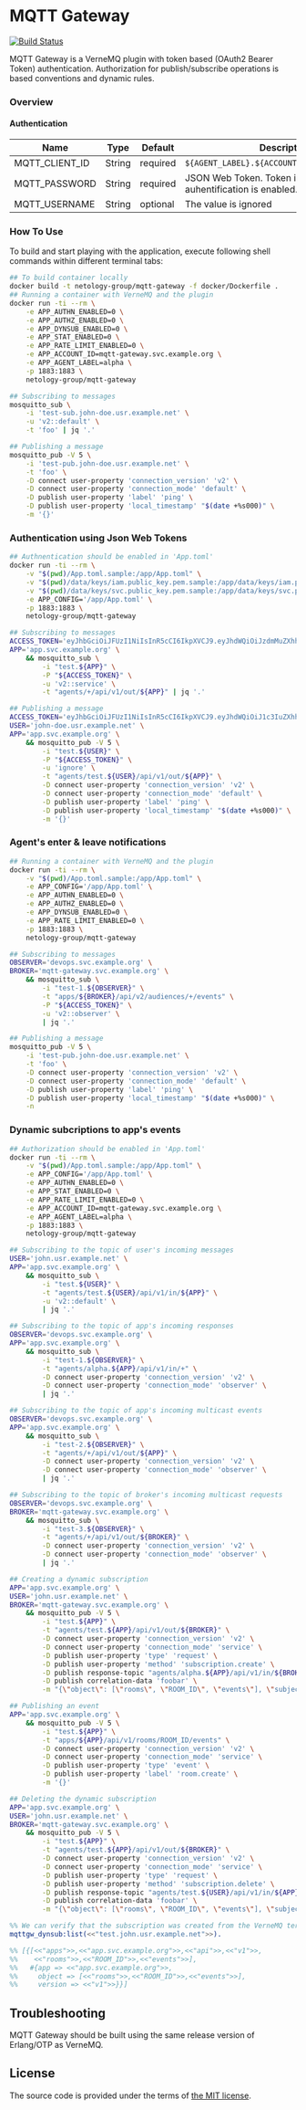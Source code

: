# MQTT Gateway

[![Build Status][travis-img]][travis]

MQTT Gateway is a VerneMQ plugin with token based (OAuth2 Bearer Token) authentication.
Authorization for publish/subscribe operations is based conventions and dynamic rules.



### Overview

#### Authentication

| Name           |   Type |  Default | Description                                                      |
| -------------- | ------ | -------- | ---------------------------------------------------------------- |
| MQTT_CLIENT_ID | String | required | `${AGENT_LABEL}.${ACCOUNT_LABEL}.${AUDIENCE}`                    |
| MQTT_PASSWORD  | String | required | JSON Web Token. Token is required if auhentification is enabled. |
| MQTT_USERNAME  | String | optional | The value is ignored                                             |



### How To Use

To build and start playing with the application,
execute following shell commands within different terminal tabs:

```bash
## To build container locally
docker build -t netology-group/mqtt-gateway -f docker/Dockerfile .
## Running a container with VerneMQ and the plugin
docker run -ti --rm \
    -e APP_AUTHN_ENABLED=0 \
    -e APP_AUTHZ_ENABLED=0 \
    -e APP_DYNSUB_ENABLED=0 \
    -e APP_STAT_ENABLED=0 \
    -e APP_RATE_LIMIT_ENABLED=0 \
    -e APP_ACCOUNT_ID=mqtt-gateway.svc.example.org \
    -e APP_AGENT_LABEL=alpha \
    -p 1883:1883 \
    netology-group/mqtt-gateway

## Subscribing to messages
mosquitto_sub \
    -i 'test-sub.john-doe.usr.example.net' \
    -u 'v2::default' \
    -t 'foo' | jq '.'

## Publishing a message
mosquitto_pub -V 5 \
    -i 'test-pub.john-doe.usr.example.net' \
    -t 'foo' \
    -D connect user-property 'connection_version' 'v2' \
    -D connect user-property 'connection_mode' 'default' \
    -D publish user-property 'label' 'ping' \
    -D publish user-property 'local_timestamp' "$(date +%s000)" \
    -m '{}'
```



### Authentication using Json Web Tokens

```bash
## Authnentication should be enabled in 'App.toml'
docker run -ti --rm \
    -v "$(pwd)/App.toml.sample:/app/App.toml" \
    -v "$(pwd)/data/keys/iam.public_key.pem.sample:/app/data/keys/iam.public_key.pem.sample" \
    -v "$(pwd)/data/keys/svc.public_key.pem.sample:/app/data/keys/svc.public_key.pem.sample" \
    -e APP_CONFIG='/app/App.toml' \
    -p 1883:1883 \
    netology-group/mqtt-gateway

## Subscribing to messages
ACCESS_TOKEN='eyJhbGciOiJFUzI1NiIsInR5cCI6IkpXVCJ9.eyJhdWQiOiJzdmMuZXhhbXBsZS5vcmciLCJpc3MiOiJzdmMuZXhhbXBsZS5vcmciLCJzdWIiOiJhcHAifQ.zevlp8zOKY12Wjm8GBpdF5vvbsMRYYEutJelODi_Fj0yRI8pHk2xTkVtM8Cl5KcxOtJtHIshgqsWoUxrTvrdvA' \
APP='app.svc.example.org' \
    && mosquitto_sub \
        -i "test.${APP}" \
        -P "${ACCESS_TOKEN}" \
        -u 'v2::service' \
        -t "agents/+/api/v1/out/${APP}" | jq '.'

## Publishing a message
ACCESS_TOKEN='eyJhbGciOiJFUzI1NiIsInR5cCI6IkpXVCJ9.eyJhdWQiOiJ1c3IuZXhhbXBsZS5uZXQiLCJpc3MiOiJpYW0uc3ZjLmV4YW1wbGUubmV0Iiwic3ViIjoiam9obi1kb2UifQ.CjwC4qMT9nGt9oJALiGS6FtpZy3-nhX3L3HyM34Q1sL0P73-7X111A56UlbpQmuu5tGte9-Iu0iMJEYlD5XuGA' \
USER='john-doe.usr.example.net' \
APP='app.svc.example.org' \
    && mosquitto_pub -V 5 \
        -i "test.${USER}" \
        -P "${ACCESS_TOKEN}" \
        -u 'ignore' \
        -t "agents/test.${USER}/api/v1/out/${APP}" \
        -D connect user-property 'connection_version' 'v2' \
        -D connect user-property 'connection_mode' 'default' \
        -D publish user-property 'label' 'ping' \
        -D publish user-property 'local_timestamp' "$(date +%s000)" \
        -m '{}'
```



### Agent's enter & leave notifications

```bash
## Running a container with VerneMQ and the plugin
docker run -ti --rm \
    -v "$(pwd)/App.toml.sample:/app/App.toml" \
    -e APP_CONFIG='/app/App.toml' \
    -e APP_AUTHN_ENABLED=0 \
    -e APP_AUTHZ_ENABLED=0 \
    -e APP_DYNSUB_ENABLED=0 \
    -e APP_RATE_LIMIT_ENABLED=0 \
    -p 1883:1883 \
    netology-group/mqtt-gateway

## Subscribing to messages
OBSERVER='devops.svc.example.org' \
BROKER='mqtt-gateway.svc.example.org' \
    && mosquitto_sub \
        -i "test-1.${OBSERVER}" \
        -t "apps/${BROKER}/api/v2/audiences/+/events" \
        -P "${ACCESS_TOKEN}" \
        -u 'v2::observer' \
        | jq '.'

## Publishing a message
mosquitto_pub -V 5 \
    -i 'test-pub.john-doe.usr.example.net' \
    -t 'foo' \
    -D connect user-property 'connection_version' 'v2' \
    -D connect user-property 'connection_mode' 'default' \
    -D publish user-property 'label' 'ping' \
    -D publish user-property 'local_timestamp' "$(date +%s000)" \
    -n
```



### Dynamic subcriptions to app's events

```bash
## Authorization should be enabled in 'App.toml'
docker run -ti --rm \
    -v "$(pwd)/App.toml.sample:/app/App.toml" \
    -e APP_CONFIG='/app/App.toml' \
    -e APP_AUTHN_ENABLED=0 \
    -e APP_STAT_ENABLED=0 \
    -e APP_RATE_LIMIT_ENABLED=0 \
    -e APP_ACCOUNT_ID=mqtt-gateway.svc.example.org \
    -e APP_AGENT_LABEL=alpha \
    -p 1883:1883 \
    netology-group/mqtt-gateway

## Subscribing to the topic of user's incoming messages
USER='john.usr.example.net' \
APP='app.svc.example.org' \
    && mosquitto_sub \
        -i "test.${USER}" \
        -t "agents/test.${USER}/api/v1/in/${APP}" \
        -u 'v2::default' \
        | jq '.'

## Subscribing to the topic of app's incoming responses
OBSERVER='devops.svc.example.org' \
APP='app.svc.example.org' \
    && mosquitto_sub \
        -i "test-1.${OBSERVER}" \
        -t "agents/alpha.${APP}/api/v1/in/+" \
        -D connect user-property 'connection_version' 'v2' \
        -D connect user-property 'connection_mode' 'observer' \
        | jq '.'

## Subscribing to the topic of app's incoming multicast events
OBSERVER='devops.svc.example.org' \
APP='app.svc.example.org' \
    && mosquitto_sub \
        -i "test-2.${OBSERVER}" \
        -t "agents/+/api/v1/out/${APP}" \
        -D connect user-property 'connection_version' 'v2' \
        -D connect user-property 'connection_mode' 'observer' \
        | jq '.'

## Subscribing to the topic of broker's incoming multicast requests
OBSERVER='devops.svc.example.org' \
BROKER='mqtt-gateway.svc.example.org' \
    && mosquitto_sub \
        -i "test-3.${OBSERVER}" \
        -t "agents/+/api/v1/out/${BROKER}" \
        -D connect user-property 'connection_version' 'v2' \
        -D connect user-property 'connection_mode' 'observer' \
        | jq '.'

## Creating a dynamic subscription
APP='app.svc.example.org' \
USER='john.usr.example.net' \
BROKER='mqtt-gateway.svc.example.org' \
    && mosquitto_pub -V 5 \
        -i "test.${APP}" \
        -t "agents/test.${APP}/api/v1/out/${BROKER}" \
        -D connect user-property 'connection_version' 'v2' \
        -D connect user-property 'connection_mode' 'service' \
        -D publish user-property 'type' 'request' \
        -D publish user-property 'method' 'subscription.create' \
        -D publish response-topic "agents/alpha.${APP}/api/v1/in/${BROKER}" \
        -D publish correlation-data 'foobar' \
        -m "{\"object\": [\"rooms\", \"ROOM_ID\", \"events\"], \"subject\": \"test.${USER}\"}"

## Publishing an event
APP='app.svc.example.org' \
    && mosquitto_pub -V 5 \
        -i "test.${APP}" \
        -t "apps/${APP}/api/v1/rooms/ROOM_ID/events" \
        -D connect user-property 'connection_version' 'v2' \
        -D connect user-property 'connection_mode' 'service' \
        -D publish user-property 'type' 'event' \
        -D publish user-property 'label' 'room.create' \
        -m '{}'

## Deleting the dynamic subscription
APP='app.svc.example.org' \
USER='john.usr.example.net' \
BROKER='mqtt-gateway.svc.example.org' \
    && mosquitto_pub -V 5 \
        -i "test.${APP}" \
        -t "agents/test.${APP}/api/v1/out/${BROKER}" \
        -D connect user-property 'connection_version' 'v2' \
        -D connect user-property 'connection_mode' 'service' \
        -D publish user-property 'type' 'request' \
        -D publish user-property 'method' 'subscription.delete' \
        -D publish response-topic "agents/test.${USER}/api/v1/in/${APP}" \
        -D publish correlation-data 'foobar' \
        -m "{\"object\": [\"rooms\", \"ROOM_ID\", \"events\"], \"subject\": \"test.${USER}\"}"
```

```erlang
%% We can verify that the subscription was created from the VerneMQ terminal
mqttgw_dynsub:list(<<"test.john.usr.example.net">>).

%% [{[<<"apps">>,<<"app.svc.example.org">>,<<"api">>,<<"v1">>,
%%    <<"rooms">>,<<"ROOM_ID">>,<<"events">>],
%%   #{app => <<"app.svc.example.org">>,
%%     object => [<<"rooms">>,<<"ROOM_ID">>,<<"events">>],
%%     version => <<"v1">>}}]
```




## Troubleshooting

MQTT Gateway should be built using the same release version of Erlang/OTP as VerneMQ.



## License

The source code is provided under the terms of [the MIT license][license].

[travis]:https://travis-ci.com/netology-group/mqtt-gateway?branch=master
[travis-img]:https://travis-ci.com/netology-group/mqtt-gateway.png?branch=master
[license]:http://www.opensource.org/licenses/MIT
